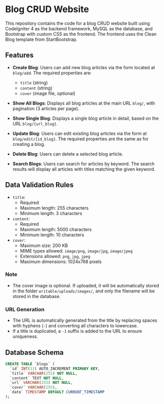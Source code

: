 # Blog CRUD Website

This repository contains the code for a blog CRUD website built using CodeIgniter 4 as the backend framework, MySQL as the database, and Bootstrap with custom CSS as the frontend. The frontend uses the Clean Blog template from StartBootstrap.

## Features

- **Create Blog**: Users can add new blog articles via the form located at `blog/add`. The required properties are:
  - `title` (string)
  - `content` (string)
  - `cover` (image file, optional)

- **Show All Blogs**: Displays all blog articles at the main URL `blog/`, with pagination (3 articles per page).

- **Show Single Blog**: Displays a single blog article in detail, based on the URL `blog/{url_blog}`.

- **Update Blog**: Users can edit existing blog articles via the form at `blog/edit/{id_blog}`. The required properties are the same as for creating a blog.

- **Delete Blog**: Users can delete a selected blog article.

- **Search Blogs**: Users can search for articles by keyword. The search results will display all articles with titles matching the given keyword.

## Data Validation Rules

- `title`:
  - Required
  - Maximum length: 255 characters
  - Minimum length: 3 characters
- `content`:
  - Required
  - Maximum length: 5000 characters
  - Minimum length: 10 characters
- `cover`:
  - Maximum size: 200 KB
  - MIME types allowed: `image/png`, `image/jpg`, `image/jpeg`
  - Extensions allowed: `png`, `jpg`, `jpeg`
  - Maximum dimensions: 1024x768 pixels

### Note
- The cover image is optional. If uploaded, it will be automatically stored in the folder `writable/uploads/images/`, and only the filename will be stored in the database.

### URL Generation
- The URL is automatically generated from the title by replacing spaces with hyphens (`-`) and converting all characters to lowercase.
- If a title is duplicated, a `-1` suffix is added to the URL to ensure uniqueness.

## Database Schema

```sql
CREATE TABLE `blogs` (
  `id` INT(11) AUTO_INCREMENT PRIMARY KEY,
  `title` VARCHAR(255) NOT NULL,
  `content` TEXT NOT NULL,
  `url` VARCHAR(255) NOT NULL,
  `cover` VARCHAR(255),
  `date` TIMESTAMP DEFAULT CURRENT_TIMESTAMP
);

